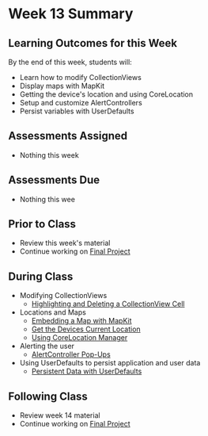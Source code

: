 # Week 13 Summary

## Learning Outcomes for this Week

By the end of this week, students will:

- Learn how to modify CollectionViews
- Display maps with MapKit
- Getting the device's location and using CoreLocation
- Setup and customize AlertControllers
- Persist variables with UserDefaults

## Assessments Assigned

- Nothing this week

## Assessments Due

- Nothing this wee

## Prior to Class

- Review this week's material
- Continue working on [Final Project](/assessments/projects/final.md)

## During Class

- Modifying CollectionViews
    - [Highlighting and Deleting a CollectionView Cell](./delete-collection-cells.md)
- Locations and Maps
    - [Embedding a Map with MapKit](./embedding-mapkit.md)
    - [Get the Devices Current Location](./current-location.md)
    - [Using CoreLocation Manager](./core-location-manager.md)
- Alerting the user
    - [AlertController Pop-Ups](./alert-controller.md)
- Using UserDefaults to persist application and user data
    - [Persistent Data with UserDefaults](./persistent-data.md)

## Following Class

- Review week 14 material
- Continue working on [Final Project](/assessments/projects/final.md)
